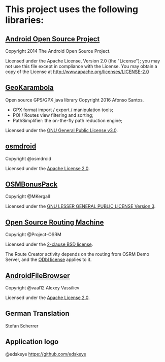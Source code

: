 This project uses the following libraries:
=========

## [Android Open Source Project](https://source.android.com)
Copyright 2014 The Android Open Source Project.

Licensed under the Apache License, Version 2.0 (the "License");
you may not use this file except in compliance with the License.
You may obtain a copy of the License at http://www.apache.org/licenses/LICENSE-2.0

## [GeoKarambola](https://sourceforge.net/projects/geokarambola)
Open source GPS/GPX java library Copyright 2016 Afonso Santos.  

- GPX format import / export / manipulation tools;
- POI / Routes view filtering and sorting;
- PathSimplifier: the on-the-fly path reduction engine;

Licensed under the [GNU General Public License v3.0](https://www.gnu.org/licenses/gpl-3.0.en.html).

## [osmdroid](https://github.com/osmdroid/osmdroid)
Copyright @osmdroid

Licensed under the [Apache License 2.0](http://www.apache.org/licenses/LICENSE-2.0).

## [OSMBonusPack](https://github.com/MKergall/osmbonuspack)
Copyright @MKergall

Licensed under the [GNU LESSER GENERAL PUBLIC LICENSE Version 3](https://www.gnu.org/licenses/lgpl-3.0.en.html).

## [Open Source Routing Machine](http://project-osrm.org)
Copyright @Project-OSRM

Licensed under the [2-clause BSD license](https://opensource.org/licenses/BSD-2-Clause).

The Route Creator activity depends on the routing from OSRM Demo Server, and the 
[ODbl license](https://opendatacommons.org/licenses/odbl) applies to it. 

## [AndroidFileBrowser](https://github.com/vaal12/AndroidFileBrowser)
Copyright @vaal12 Alexey Vassiliev 

Licensed under the [Apache License 2.0](http://www.apache.org/licenses/LICENSE-2.0).

## German Translation
Stefan Scherrer

## Application logo
@edskeye https://github.com/edskeye